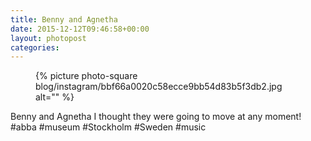 ```yaml
---
title: Benny and Agnetha
date: 2015-12-12T09:46:58+00:00
layout: photopost
categories:
---
```


<figure class="photo photo--square">
  {% picture photo-square blog/instagram/bbf66a0020c58ecce9bb54d83b5f3db2.jpg alt="" %}
</figure>

Benny and Agnetha
I thought they were going to move at any moment!
#abba #museum #Stockholm #Sweden #music
